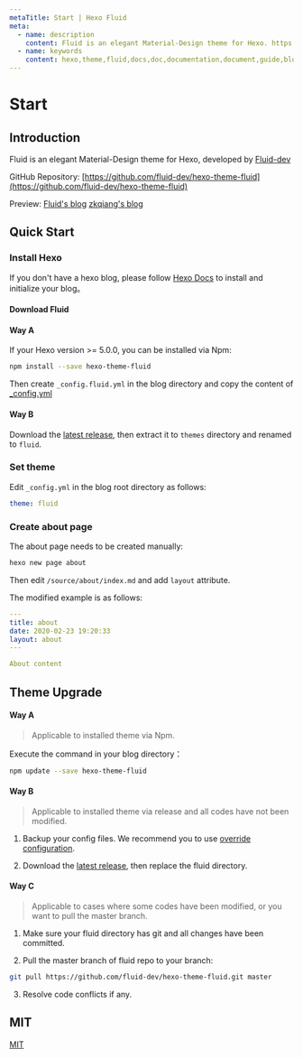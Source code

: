 ```yaml
---
metaTitle: Start | Hexo Fluid
meta:
  - name: description
    content: Fluid is an elegant Material-Design theme for Hexo. https://github.com/fluid-dev/hexo-theme-fluid
  - name: keywords
    content: hexo,theme,fluid,docs,doc,documentation,document,guide,blog,post,article
---
```


# Start

## Introduction

Fluid is an elegant Material-Design theme for Hexo, developed by [Fluid-dev](https://github.com/fluid-dev)

GitHub Repository: [https://github.com/fluid-dev/hexo-theme-fluid](https://github.com/fluid-dev/hexo-theme-fluid)

Preview: [Fluid's blog](https://hexo.fluid-dev.com/)    [zkqiang's blog](https://zkqiang.cn)

## Quick Start

### Install Hexo

If you don't have a hexo blog, please follow [Hexo Docs](https://hexo.io/docs/) to install and initialize your blog。

#### Download Fluid

#### Way A

If your Hexo version >= 5.0.0, you can be installed via Npm:

```sh
npm install --save hexo-theme-fluid
```

Then create `_config.fluid.yml` in the blog directory and copy the content of [_config.yml](https://github.com/fluid-dev/hexo-theme-fluid/blob/master/_config.yml)

#### Way B

Download the [latest release](https://github.com/fluid-dev/hexo-theme-fluid/releases), then extract it to `themes` directory and renamed to `fluid`.

### Set theme

Edit `_config.yml` in the blog root directory as follows:

```yaml
theme: fluid
```

### Create about page

The about page needs to be created manually:

```bash
hexo new page about
```

Then edit `/source/about/index.md` and add `layout` attribute.

The modified example is as follows:

```yaml
---
title: about
date: 2020-02-23 19:20:33
layout: about
---

About content
```

## Theme Upgrade

#### Way A

> Applicable to installed theme via Npm.

Execute the command in your blog directory：

```bash
npm update --save hexo-theme-fluid
```

#### Way B

> Applicable to installed theme via release and all codes have not been modified.

1. Backup your config files. We recommend you to use [override configuration](/en/guide/#override-configuration).

2. Download the [latest release](https://github.com/fluid-dev/hexo-theme-fluid/releases), then replace the fluid directory.

#### Way C

> Applicable to cases where some codes have been modified, or you want to pull the master branch.

1. Make sure your fluid directory has git and all changes have been committed.

2. Pull the master branch of fluid repo to your branch:

```bash
git pull https://github.com/fluid-dev/hexo-theme-fluid.git master
```

3. Resolve code conflicts if any.

## MIT

[MIT](https://github.com/fluid-dev/hexo-theme-fluid/blob/master/LICENSE)
